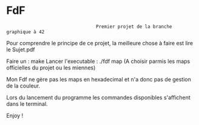 # FdF

                                     Premier projet de la branche graphique à 42

Pour comprendre le principe de ce projet, la meilleure chose à faire est lire le Sujet.pdf

Faire un : make
Lancer l'executable : ./fdf map (A choisir parmis les maps officielles du projet ou les miennes)

Mon Fdf ne gère pas les maps en hexadecimal et n'a donc pas de gestion de la couleur.

Lors du lancement du programme les commandes disponibles s'affichent dans le terminal.

Enjoy !
